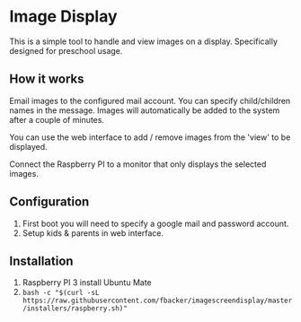 # Image Display

This is a simple tool to handle and view images on a display. Specifically designed for preschool usage.

## How it works

Email images to the configured mail account. You can specify child/children names in the message. Images will automatically be added to the system after a couple of minutes.

You can use the web interface to add / remove images from the 'view' to be displayed.

Connect the Raspberry PI to a monitor that only displays the selected images.

## Configuration

1. First boot you will need to specify a google mail and password account.
2. Setup kids & parents in web interface.

## Installation

1. Raspberry PI 3 install Ubuntu Mate
2. `bash -c "$(curl -sL https://raw.githubusercontent.com/fbacker/imagescreendisplay/master/installers/raspberry.sh)"`

